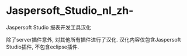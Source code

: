 # Jaspersoft_Studio_nl_zh-
Jaspersoft Studio 报表开发工具汉化

除了server插件意外, 对其他所有插件进行了汉化.
汉化内容仅包含Jaspersoft Studio插件, 不包含eclipse插件.